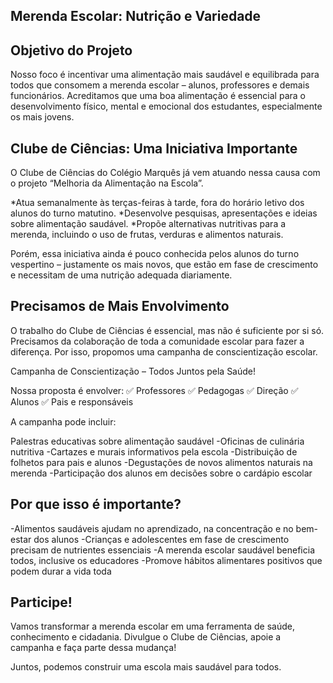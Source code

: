 ## Merenda Escolar: Nutrição e Variedade

## Objetivo do Projeto

Nosso foco é incentivar uma alimentação mais saudável e equilibrada para todos que consomem a merenda escolar – alunos, professores e demais funcionários. Acreditamos que uma boa alimentação é essencial para o desenvolvimento físico, mental e emocional dos estudantes, especialmente os mais jovens.

## Clube de Ciências: Uma Iniciativa Importante

O Clube de Ciências do Colégio Marquês já vem atuando nessa causa com o projeto “Melhoria da Alimentação na Escola”.

*Atua semanalmente às terças-feiras à tarde, fora do horário letivo dos alunos do turno matutino.
*Desenvolve pesquisas, apresentações e ideias sobre alimentação saudável.
*Propõe alternativas nutritivas para a merenda, incluindo o uso de frutas, verduras e alimentos naturais.

Porém, essa iniciativa ainda é pouco conhecida pelos alunos do turno vespertino – justamente os mais novos, que estão em fase de crescimento e necessitam de uma nutrição adequada diariamente.

## Precisamos de Mais Envolvimento

O trabalho do Clube de Ciências é essencial, mas não é suficiente por si só. Precisamos da colaboração de toda a comunidade escolar para fazer a diferença. Por isso, propomos uma campanha de conscientização escolar.

Campanha de Conscientização – Todos Juntos pela Saúde!

Nossa proposta é envolver:
✅ Professores
✅ Pedagogas
✅ Direção
✅ Alunos
✅ Pais e responsáveis

A campanha pode incluir:

Palestras educativas sobre alimentação saudável
-Oficinas de culinária nutritiva
-Cartazes e murais informativos pela escola
-Distribuição de folhetos para pais e alunos
-Degustações de novos alimentos naturais na merenda
-Participação dos alunos em decisões sobre o cardápio escolar

##  Por que isso é importante?

-Alimentos saudáveis ajudam no aprendizado, na concentração e no bem-estar dos alunos
-Crianças e adolescentes em fase de crescimento precisam de nutrientes essenciais
-A merenda escolar saudável beneficia todos, inclusive os educadores
-Promove hábitos alimentares positivos que podem durar a vida toda

##  Participe!

Vamos transformar a merenda escolar em uma ferramenta de saúde, conhecimento e cidadania.
Divulgue o Clube de Ciências, apoie a campanha e faça parte dessa mudança!

Juntos, podemos construir uma escola mais saudável para todos.

